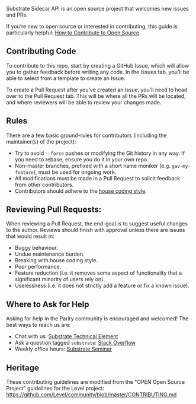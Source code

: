 Substrate Sidecar API is an open source project that welcomes new issues and PRs.

If you’re new to open source or interested in contributing, this guide is particularly helpful: [How to Contribute to Open Source](https://opensource.guide/how-to-contribute/).

## Contributing Code
To contribute to this repo, start by creating a GitHub Issue, which will allow you to gather feedback before writing any code. In the Issues tab, you’ll be able to select from a template to create an Issue. 

To create a Pull Request after you’ve created an Issue, you’ll need to head over to the Pull Request tab. This will be where all the PRs will be located, and where reviewers will be able to review your changes made. 

## Rules
There are a few basic ground-rules for contributors (including the maintainer(s) of the project):
- Try to avoid `--force` pushes or modifying the Git history in any way. If you need to rebase, ensure you do it in your own repo.
- Non-master branches, prefixed with a short name moniker (e.g. `gav-my-feature`), must be used for ongoing work.
- All modifications must be made in a Pull Request to solicit feedback from other contributors.
- Contributors should adhere to the [house coding style](https://github.com/paritytech/substrate/blob/master/docs/STYLE_GUIDE.md).

## Reviewing Pull Requests:
When reviewing a Pull Request, the end-goal is to suggest useful changes to the author. Reviews should finish with approval unless there are issues that would result in:
- Buggy behaviour.
- Undue maintenance burden.
- Breaking with house coding style.
- Poor performance.
- Feature reduction (i.e. it removes some aspect of functionality that a significant minority of users rely on).
- Uselessness (i.e. it does not strictly add a feature or fix a known issue).

## Where to Ask for Help
Asking for help in the Parity community is encouraged and welcomed! The best ways to reach us are:
- Chat with us: [Substrate Technical Element](https://app.element.io/#/room/!HzySYSaIhtyWrwiwEV:matrix.org)
- Ask a question tagged `substrate`: [Stack Overflow](https://stackoverflow.com/questions/tagged/substrate)
- Weekly office hours: [Substrate Seminar](https://substrate.dev/en/seminar)

## Heritage
These contributing guidelines are modified from the "OPEN Open Source Project" guidelines for the Level project: https://github.com/Level/community/blob/master/CONTRIBUTING.md
